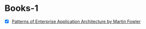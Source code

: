 # Books-1
- [x] [Patterns of Enterprise Application Architecture by Martin Fowler](https://github.com/pa5htet/Books/blob/master/Patterns%20of%20Enterprise%20Application%20Architecture.pdf)
